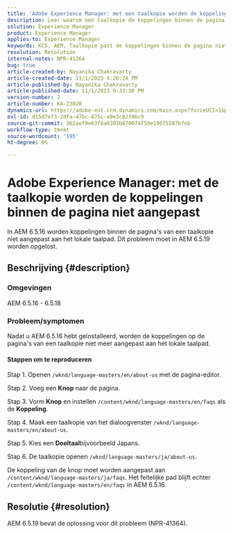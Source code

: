 ```yaml
---
title: 'Adobe Experience Manager: met een taalkopie worden de koppelingen binnen de pagina niet aangepast'
description: Leer waarom een taalkopie de koppelingen binnen de pagina in de Experience Manager niet aanpast.
solution: Experience Manager
product: Experience Manager
applies-to: Experience Manager
keywords: KCS, AEM, Taalkopie past de koppelingen binnen de pagina niet aan
resolution: Resolution
internal-notes: NPR-41364
bug: true
article-created-by: Nayanika Chakravarty
article-created-date: 11/1/2023 4:20:24 PM
article-published-by: Nayanika Chakravarty
article-published-date: 11/1/2023 6:33:30 PM
version-number: 2
article-number: KA-23020
dynamics-url: https://adobe-ent.crm.dynamics.com/main.aspx?forceUCI=1&pagetype=entityrecord&etn=knowledgearticle&id=4438a28e-d278-ee11-8179-6045bd0065f9
exl-id: d15d7ef3-2dfa-47bc-875c-a9e3c82f06c9
source-git-commit: 362aef9e63f8a0303b670074f58e19d75587bfeb
workflow-type: tm+mt
source-wordcount: '195'
ht-degree: 0%

---
```


# Adobe Experience Manager: met de taalkopie worden de koppelingen binnen de pagina niet aangepast


In AEM 6.5.16 worden koppelingen binnen de pagina&#39;s van een taalkopie niet aangepast aan het lokale taalpad. Dit probleem moet in AEM 6.5.19 worden opgelost.

## Beschrijving {#description}


### <b>Omgevingen</b>

AEM 6.5.16 - 6.5.18

### Probleem/symptomen

Nadat u AEM 6.5.16 hebt geïnstalleerd, worden de koppelingen op de pagina&#39;s van een taalkopie niet meer aangepast aan het lokale taalpad.

#### Stappen om te reproduceren

Stap 1. Openen `/wknd/language-masters/en/about-us` met de pagina-editor.

Stap 2. Voeg een <b>Knop</b> naar de pagina.

Stap 3. Vorm <b>Knop</b> en instellen `/content/wknd/language-masters/en/faqs` als de <b>Koppeling</b>.

Stap 4. Maak een taalkopie van het dialoogvenster `/wknd/language-masters/en/about-us`.

Stap 5. Kies een <b>Doeltaal</b>bijvoorbeeld Japans.

Stap 6. De taalkopie openen `/wknd/language-masters/ja/about-us`.

De koppeling van de knop moet worden aangepast aan `/content/wknd/language-masters/ja/faqs`. Het feitelijke pad blijft echter `/content/wknd/language-masters/en/faqs` in AEM 6.5.16.


## Resolutie {#resolution}


AEM 6.5.19 bevat de oplossing voor dit probleem (NPR-41364).
